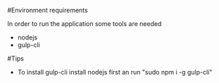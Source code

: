 #Environment requirements

In order to run the application some tools are needed

* nodejs
* gulp-cli

#Tips

* To install gulp-cli install nodejs first an run "sudo npm i -g gulp-cli"
